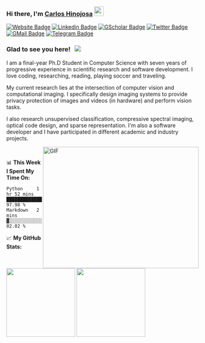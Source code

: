 ### Hi there, I'm <a href="https://carloshinojosa.me" target="_blank">Carlos Hinojosa</a> <img src="https://media.giphy.com/media/hvRJCLFzcasrR4ia7z/giphy.gif" width="25px">

[![Website Badge](https://img.shields.io/badge/Website-3b5998?style=flat-square&logo=google-chrome&logoColor=white)](https://carloshinojosa.me)
[![Linkedin Badge](https://img.shields.io/badge/-LinkedIn-0e76a8?style=flat-square&logo=Linkedin&logoColor=white)](https://www.linkedin.com/in/phdcarloshinojosa/)
[![GScholar Badge](https://img.shields.io/badge/GScholar-%2312100E.svg?&style=for-square&logo=googlescholar&logoColor=white)](https://scholar.google.com/citations?user=KP02_jwAAAAJ)
[![Twitter Badge](https://img.shields.io/badge/-Twitter-00acee?style=flat-square&logo=Twitter&logoColor=white)](https://twitter.com/CarlosH_93)
[![GMail Badge](https://img.shields.io/badge/-Email-DB4437?style=flat-square&logo=gmail&logoColor=white)](mailto:carlos.hinojosa93@gmail.com)
[![Telegram Badge](https://img.shields.io/badge/-Telegram-0088cc?style=flat-square&logo=Telegram&logoColor=white)](https://t.me/carlos_hinojosa)

### Glad to see you here! &nbsp; ![](https://visitor-badge.glitch.me/badge?page_id=carlosh93.carlosh93)

I am a final-year Ph.D Student in Computer Science with seven years of progressive experience in scientific research and software development. I love coding, researching, reading, playing soccer and traveling.

My current research lies at the intersection of computer vision and computational imaging. I specifically design imaging systems to provide privacy protection of images and videos (in hardware) and perform vision tasks.

I also research unsupervised classification, compressive spectral imaging, optical code design, and sparse representation. I'm also a software developer and I have participated in different academic and industry projects.

<img align="right" alt="GIF" src="https://raw.githubusercontent.com/abhisheknaiidu/abhisheknaiidu/master/code.gif?raw=true" width="408" height="318" />
</br>

📊 **This Week I Spent My Time On:**
<!--START_SECTION:waka-->

```text
Python     1 hr 52 mins    ████████████████████████▒   97.98 %
Markdown   2 mins          ▓░░░░░░░░░░░░░░░░░░░░░░░░   02.02 %
```

<!--END_SECTION:waka-->

📈 **My GitHub Stats:**

<p>
  <img height="180em" src="https://github-readme-stats.vercel.app/api?username=carlosh93&show_icons=true&hide_border=true&&count_private=true&include_all_commits=true" />
  <img height="180em" src="https://github-readme-stats.vercel.app/api/top-langs/?username=carlosh93&exclude_repo=KNN-Image-Classification&show_icons=true&hide_border=true&layout=compact&langs_count=8"/>
</p>
<!--
**carlosh93/carlosh93** is a ✨ _special_ ✨ repository because its `README.md` (this file) appears on your GitHub profile.

Here are some ideas to get you started:

- 🔭 I’m currently working on ...
- 🌱 I’m currently learning ...
- 👯 I’m looking to collaborate on ...
- 🤔 I’m looking for help with ...
- 💬 Ask me about ...
- 📫 How to reach me: ...
- 😄 Pronouns: ...
- ⚡ Fun fact: ...
-->
